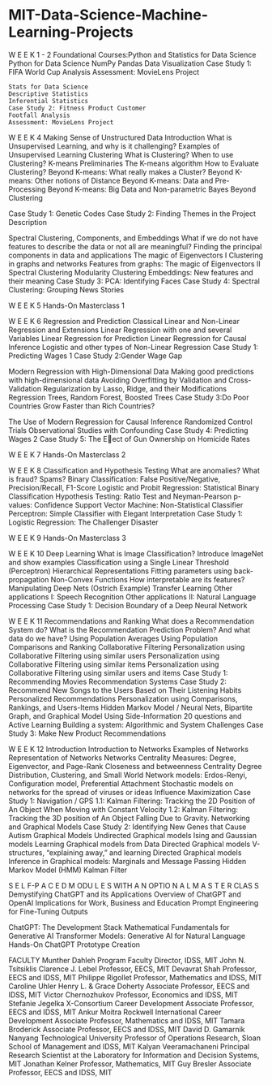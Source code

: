 # MIT-Data-Science-Machine-Learning-Projects
W E E K 1 - 2
Foundational Courses:Python and Statistics for Data Science
    Python for Data Science
    NumPy
    Pandas
    Data Visualization
    Case Study 1: FIFA World Cup Analysis
    Assessment: MovieLens Project 
    
    Stats for Data Science
    Descriptive Statistics
    Inferential Statistics
    Case Study 2: Fitness Product Customer
    Footfall Analysis
    Assessment: MovieLens Project
    
W E E K 4
Making Sense of Unstructured Data
Introduction
 What is Unsupervised Learning, and why is it challenging?
 Examples of Unsupervised Learning
 Clustering
 What is Clustering?
 When to use Clustering?
 K-means Preliminaries
 The K-means algorithm
 How to Evaluate Clustering?
 Beyond K-means: What really makes a Cluster?
 Beyond K-means: Other notions of Distance
 Beyond K-means: Data and Pre-Processing
 Beyond K-means: Big Data and Non-parametric Bayes
 Beyond Clustering
 
Case Study 1: Genetic Codes 
Case Study 2: Finding Themes in the Project Description

Spectral Clustering, Components, and Embeddings
 What if we do not have features to describe the data or not all are
 meaningful? 
 Finding the principal components in data and applications
 The magic of Eigenvectors I
 Clustering in graphs and networks
 Features from graphs: The magic of Eigenvectors II
 Spectral Clustering
 Modularity Clustering
 Embeddings: New features and their meaning
Case Study 3: PCA: Identifying Faces 
Case Study 4: Spectral Clustering: Grouping News Stories

W E E K 5
Hands-On Masterclass 1

W E E K 6
Regression and Prediction
Classical Linear and Non-Linear Regression and Extensions
Linear Regression with one and several Variables
Linear Regression for Prediction
Linear Regression for Causal Inference
Logistic and other types of Non-Linear Regression
Case Study 1: Predicting Wages 1
Case Study 2:Gender Wage Gap

Modern Regression with High-Dimensional Data
Making good predictions with high-dimensional data
Avoiding Overfitting by Validation and Cross-Validation
Regularization by Lasso, Ridge, and their Modifications
Regression Trees, Random Forest, Boosted Trees
Case Study 3:Do Poor Countries Grow Faster than Rich Countries?

The Use of Modern Regression for Causal Inference
Randomized Control Trials
Observational Studies with Confounding
Case Study 4: Predicting Wages 2
Case Study 5: The Eect of Gun Ownership on Homicide Rates

W E E K 7
Hands-On Masterclass 2

W E E K 8
Classification and Hypothesis Testing
What are anomalies? What is fraud? Spams?
Binary Classification: False Positive/Negative, Precision/Recall, F1-Score
Logistic and Probit Regression: Statistical Binary Classification
Hypothesis Testing: Ratio Test and Neyman-Pearson p-values: Confidence
Support Vector Machine: Non-Statistical Classifier
Perceptron: Simple Classifier with Elegant Interpretation
Case Study 1: Logistic Regression: The Challenger Disaster

W E E K 9
Hands-On Masterclass 3

W E E K 10
Deep Learning
What is Image Classification? Introduce ImageNet and show examples
Classification using a Single Linear Threshold (Perceptron)
Hierarchical Representations
Fitting parameters using back-propagation
Non-Convex Functions
How interpretable are its features?
Manipulating Deep Nets (Ostrich Example)
Transfer Learning
Other applications I: Speech Recognition
Other applications II: Natural Language Processing
Case Study 1: Decision Boundary of a Deep Neural Network

W E E K 11
Recommendations and Ranking
What does a Recommendation System do?
What is the Recommendation Prediction Problem?
And what data do we have?
Using Population Averages
Using Population Comparisons and Ranking
Collaborative Filtering
Personalization using Collaborative Filtering using similar users
Personalization using Collaborative Filtering using similar items
Personalization using Collaborative Filtering using similar users
and items
Case Study 1: Recommending Movies
Recommendation Systems
Case Study 2: Recommend New Songs to the Users Based on Their Listening Habits
Personalized Recommendations
Personalization using Comparisons, Rankings, and Users-Items
Hidden Markov Model / Neural Nets, Bipartite Graph, and Graphical Model
Using Side-Information
20 questions and Active Learning
Building a system: Algorithmic and System Challenges
Case Study 3: Make New Product Recommendations

W E E K 12
Introduction
Introduction to Networks
Examples of Networks
Representation of Networks
Networks
Centrality Measures: Degree, Eigenvector, and Page-Rank
Closeness and betweenness Centrality
Degree Distribution, Clustering, and Small World
Network models: Erdos-Renyi, Configuration model, Preferential Attachment
Stochastic models on networks for the spread of viruses or ideas
Influence Maximization
Case Study 1: Navigation / GPS
1.1: Kalman Filtering: Tracking the 2D Position of An Object When Moving with Constant Velocity
1.2: Kalman Filtering: Tracking the 3D position of An Object Falling Due to Gravity.
Networking and Graphical Models
Case Study 2: Identifying New Genes that Cause Autism
Graphical Models
Undirected Graphical models
Ising and Gaussian models
Learning Graphical models from Data
Directed Graphical models
V-structures, “explaining away,” and learning Directed Graphical models
Inference in Graphical models: Marginals and Message Passing
Hidden Markov Model (HMM)
Kalman Filter

S E L F-P A C E D M ODU L E S WITH A N OPTIO N A L M A S T E R CLAS S
Demystifying ChatGPT and its Applications
Overview of ChatGPT and OpenAI
Implications for Work, Business and Education
Prompt Engineering for Fine-Tuning Outputs

ChatGPT: The Development Stack
Mathematical Fundamentals for Generative AI
Transformer Models: Generative AI for Natural Language
Hands-On ChatGPT Prototype Creation


FACULTY
Munther Dahleh
Program Faculty Director, IDSS, MIT
John N. Tsitsiklis
Clarence J. Lebel Professor, EECS, MIT
Devavrat Shah
Professor, EECS and IDSS, MIT
Philippe Rigollet
Professor, Mathematics and IDSS, MIT
Caroline Uhler 
Henry L. & Grace Doherty Associate Professor,
EECS and IDSS, MIT 
Victor Chernozhukov
Professor, Economics and IDSS, MIT
Stefanie Jegelka
X-Consortium Career Development Associate Professor,
EECS and IDSS, MIT
Ankur Moitra 
Rockwell International Career Development Associate Professor,
Mathematics and IDSS, MIT 
Tamara Broderick 
Associate Professor, EECS and IDSS, MIT
David D. Gamarnik 
Nanyang Technological University Professor of Operations
Research, Sloan School of Management and IDSS, MIT 
Kalyan Veeramachaneni 
Principal Research Scientist at the Laboratory for Information
and Decision Systems, MIT
Jonathan Kelner
Professor, Mathematics, MIT
Guy Bresler 
Associate Professor, EECS and IDSS, MIT
















